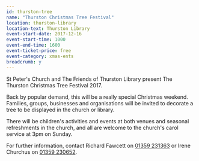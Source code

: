 ```yaml
---
id: thurston-tree
name: "Thurston Christmas Tree Festival"
location: thurston-library
location-text: Thurston Library
event-start-date: 2017-12-16
event-start-time: 1000
event-end-time: 1600
event-ticket-price: free
event-category: xmas-ents
breadcrumb: y
---
```


St Peter's Church and The Friends of Thurston Library present The Thurston Christmas Tree Festival 2017.

Back by popular demand, this will be a really special Christmas weekend. Families, groups, businesses and organisations will be invited to decorate a tree to be displayed in the church or library.

There will be children's activities and events at both venues and seasonal refreshments in the church, and all are welcome to the church's carol service at 3pm on Sunday.

For further information, contact Richard Fawcett on [01359 231363](tel:01359231363) or Irene Churchus on [01359 230652](tel:01359230652).
